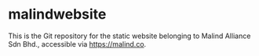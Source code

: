 # malindwebsite

This is the Git repository for the static website belonging to Malind Alliance Sdn Bhd., accessible via https://malind.co.